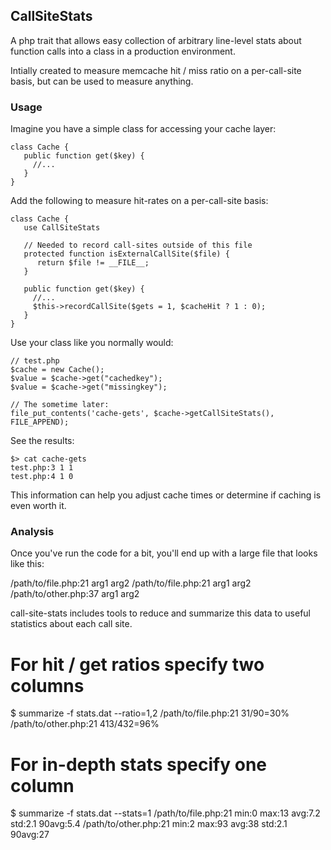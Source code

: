 ## CallSiteStats
A php trait that allows easy collection of arbitrary line-level stats about
function calls into a class in a production environment.

Intially created to measure memcache hit / miss ratio on a per-call-site
basis, but can be used to measure anything.

### Usage

Imagine you have a simple class for accessing your cache layer:

    class Cache {
       public function get($key) {
         //...
       }
    }

Add the following to measure hit-rates on a per-call-site basis:

    class Cache {
       use CallSiteStats
       
       // Needed to record call-sites outside of this file
       protected function isExternalCallSite($file) {
          return $file != __FILE__;
       }
       
       public function get($key) {
         //...
         $this->recordCallSite($gets = 1, $cacheHit ? 1 : 0);
       }
    }


Use your class like you normally would:

    // test.php
    $cache = new Cache();
    $value = $cache->get("cachedkey");
    $value = $cache->get("missingkey");

    // The sometime later:
    file_put_contents('cache-gets', $cache->getCallSiteStats(), FILE_APPEND);

See the results:

    $> cat cache-gets
    test.php:3 1 1
    test.php:4 1 0

This information can help you adjust cache times or determine if caching is
even worth it.

### Analysis
Once you've run the code for a bit, you'll end up with a large file that looks
like this:

   /path/to/file.php:21 arg1 arg2
   /path/to/file.php:21 arg1 arg2
   /path/to/other.php:37 arg1 arg2

call-site-stats includes tools to reduce and summarize this data to useful statistics about
each call site.

   # For hit / get ratios specify two columns
   $ summarize -f stats.dat --ratio=1,2
   /path/to/file.php:21 31/90=30%
   /path/to/other.php:21 413/432=96%

   # For in-depth stats specify one column
   $ summarize -f stats.dat --stats=1
   /path/to/file.php:21 min:0 max:13 avg:7.2 std:2.1 90avg:5.4
   /path/to/other.php:21 min:2 max:93 avg:38 std:2.1 90avg:27

